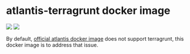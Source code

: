 # atlantis-terragrunt docker image

[![](https://images.microbadger.com/badges/image/chenrui/atlantis-terragrunt.svg)](https://microbadger.com/images/chenrui/atlantis-terragrunt "Get your own image badge on microbadger.com")
[![](https://images.microbadger.com/badges/version/chenrui/atlantis-terragrunt.svg)](https://microbadger.com/images/chenrui/atlantis-terragrunt "Get your own version badge on microbadger.com")

By default, [official atlantis docker image][official-atlantis-dockerfile] does not support terragrunt,
this docker image is to address that issue.

[official-atlantis-dockerfile]: https://github.com/runatlantis/atlantis/blob/master/Dockerfile
